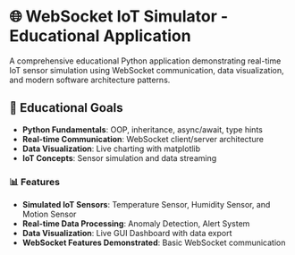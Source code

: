 # 🌐 WebSocket IoT Simulator - Educational Application

A comprehensive educational Python application demonstrating real-time IoT sensor simulation using WebSocket communication, data visualization, and modern software architecture patterns.

## 🎯 Educational Goals

- **Python Fundamentals**: OOP, inheritance, async/await, type hints
- **Real-time Communication**: WebSocket client/server architecture
- **Data Visualization**: Live charting with matplotlib
- **IoT Concepts**: Sensor simulation and data streaming

### 📊 Features

- **Simulated IoT Sensors**: Temperature Sensor, Humidity Sensor, and Motion Sensor
- **Real-time Data Processing**: Anomaly Detection, Alert System
- **Data Visualization**: Live GUI Dashboard with data export
- **WebSocket Features Demonstrated**: Basic WebSocket communication

